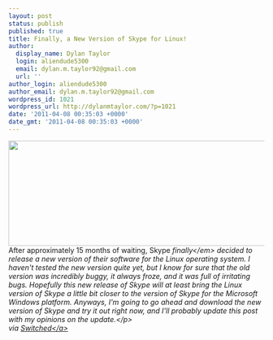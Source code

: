 ```yaml
---
layout: post
status: publish
published: true
title: Finally, a New Version of Skype for Linux!
author:
  display_name: Dylan Taylor
  login: aliendude5300
  email: dylan.m.taylor92@gmail.com
  url: ''
author_login: aliendude5300
author_email: dylan.m.taylor92@gmail.com
wordpress_id: 1021
wordpress_url: http://dylanmtaylor.com/?p=1021
date: '2011-04-08 00:35:03 +0000'
date_gmt: '2011-04-08 00:35:03 +0000'
---
```

<p style="text-align: left;"><img class="aligncenter" title="Skype for Linux 2.2" src="http:&#47;&#47;dylanmtaylor.com&#47;wp-content&#47;uploads&#47;2011&#47;04&#47;skype-for-linux4.jpg" alt="" width="600" height="207" &#47;> After approximately 15 months of waiting, Skype <em>finally<&#47;em> decided to release a new version of their software for the Linux operating system. I haven't tested the new version quite yet, but I know for sure that the old version was incredibly buggy, it always froze, and it was full of irritating bugs. Hopefully this new release of Skype will at least bring the Linux version of Skype a little bit closer to the version of Skype for the Microsoft Windows platform. Anyways, I'm going to go ahead and download the new version of Skype and try it out right now, and I'll probably update this post with my opinions on the update.<&#47;p><br />
via <a href="http:&#47;&#47;downloadsquad.switched.com&#47;2011&#47;04&#47;07&#47;skype-for-linux-gets-an-update-after-almost-15-months&#47;">Switched<&#47;a></p>
